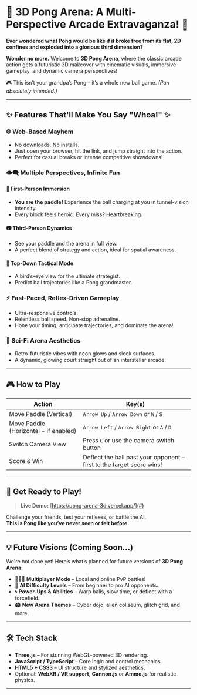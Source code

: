 # 🚀 3D Pong Arena: A Multi-Perspective Arcade Extravaganza! 🚀

**Ever wondered what Pong would be like if it broke free from its flat, 2D confines and exploded into a glorious third dimension?**

**Wonder no more.** Welcome to **3D Pong Arena**, where the classic arcade action gets a futuristic 3D makeover with cinematic visuals, immersive gameplay, and dynamic camera perspectives!

🎮 This isn’t your grandpa’s Pong – it’s a whole new ball game. _(Pun absolutely intended.)_

---

## ✨ Features That'll Make You Say "Whoa!" ✨

### 🌐 Web-Based Mayhem
- No downloads. No installs.
- Just open your browser, hit the link, and jump straight into the action.
- Perfect for casual breaks or intense competitive showdowns!

### 👁️‍🗨️ Multiple Perspectives, Infinite Fun
#### 🎯 First-Person Immersion
- **You are the paddle!** Experience the ball charging at you in tunnel-vision intensity.
- Every block feels heroic. Every miss? Heartbreaking.

#### 📷 Third-Person Dynamics
- See your paddle and the arena in full view.
- A perfect blend of strategy and action, ideal for spatial awareness.

#### 🧠 Top-Down Tactical Mode
- A bird’s-eye view for the ultimate strategist.
- Predict ball trajectories like a Pong grandmaster.

### ⚡ Fast-Paced, Reflex-Driven Gameplay
- Ultra-responsive controls.
- Relentless ball speed. Non-stop adrenaline.
- Hone your timing, anticipate trajectories, and dominate the arena!

### 🌌 Sci-Fi Arena Aesthetics
- Retro-futuristic vibes with neon glows and sleek surfaces.
- A dynamic, glowing court straight out of an interstellar arcade.

---

## 🎮 How to Play

| Action                | Key(s)                        |
|-----------------------|-------------------------------|
| Move Paddle (Vertical)| `Arrow Up` / `Arrow Down` or `W` / `S` |
| Move Paddle (Horizontal - if enabled) | `Arrow Left` / `Arrow Right` or `A` / `D` |
| Switch Camera View    | Press `C` or use the camera switch button |
| Score & Win           | Deflect the ball past your opponent – first to the target score wins! |

---

## 🚀 Get Ready to Play!

> **Live Demo:** [https://pong-arena-3d.vercel.app/](#)  

Challenge your friends, test your reflexes, or battle the AI.  
**This is Pong like you’ve never seen or felt before.**

---

## 💡 Future Visions (Coming Soon...)

We're not done yet! Here’s what’s planned for future versions of **3D Pong Arena**:

- 🧑‍🤝‍🧑 **Multiplayer Mode** – Local and online PvP battles!
- 🧠 **AI Difficulty Levels** – From beginner to pro AI opponents.
- 🌀 **Power-Ups & Abilities** – Warp balls, slow time, or deflect with a forcefield.
- 🏟️ **New Arena Themes** – Cyber dojo, alien coliseum, glitch grid, and more.

---

## 🛠️ Tech Stack

- **Three.js** – For stunning WebGL-powered 3D rendering.
- **JavaScript / TypeScript** – Core logic and control mechanics.
- **HTML5 + CSS3** – UI structure and stylized aesthetics.
- Optional: **WebXR / VR support**, **Cannon.js** or **Ammo.js** for realistic physics.

---
